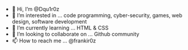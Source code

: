- 👋 Hi, I’m @Dqu1r0z
- 👀 I’m interested in ... code programming, cyber-security, games, web design, software development
- 🌱 I’m currently learning ... HTML & CSS
- 💞️ I’m looking to collaborate on ... Github community
- 📫 How to reach me ... @frankir0z

<!---
Dqu1r0z/Dqu1r0z is a ✨ special ✨ repository because its `README.md` (this file) appears on your GitHub profile.
You can click the Preview link to take a look at your changes.
--->
